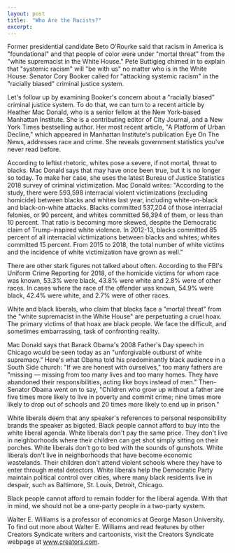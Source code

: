 ```yaml
---
layout: post
title:  "Who Are the Racists?"
excerpt:
---
```




Former presidential candidate Beto O'Rourke said that racism in America is "foundational" and that people of color were under "mortal threat" from the "white supremacist in the White House." Pete Buttigieg chimed in to explain that "systemic racism" will "be with us" no matter who is in the White House. Senator Cory Booker called for "attacking systemic racism" in the "racially biased" criminal justice system.

Let's follow up by examining Booker's concern about a "racially biased" criminal justice system. To do that, we can turn to a recent article by Heather Mac Donald, who is a senior fellow at the New York-based Manhattan Institute. She is a contributing editor of City Journal, and a New York Times bestselling author. Her most recent article, "A Platform of Urban Decline," which appeared in Manhattan Institute's publication Eye On The News, addresses race and crime. She reveals government statistics you've never read before.

According to leftist rhetoric, whites pose a severe, if not mortal, threat to blacks. Mac Donald says that may have once been true, but it is no longer so today. To make her case, she uses the latest Bureau of Justice Statistics 2018 survey of criminal victimization. Mac Donald writes: "According to the study, there were 593,598 interracial violent victimizations (excluding homicide) between blacks and whites last year, including white-on-black and black-on-white attacks. Blacks committed 537,204 of those interracial felonies, or 90 percent, and whites committed 56,394 of them, or less than 10 percent. That ratio is becoming more skewed, despite the Democratic claim of Trump-inspired white violence. In 2012-13, blacks committed 85 percent of all interracial victimizations between blacks and whites; whites committed 15 percent. From 2015 to 2018, the total number of white victims and the incidence of white victimization have grown as well."

There are other stark figures not talked about often. According to the FBI's Uniform Crime Reporting for 2018, of the homicide victims for whom race was known, 53.3% were black, 43.8% were white and 2.8% were of other races. In cases where the race of the offender was known, 54.9% were black, 42.4% were white, and 2.7% were of other races. 

White and black liberals, who claim that blacks face a "mortal threat" from the "white supremacist in the White House" are perpetuating a cruel hoax. The primary victims of that hoax are black people. We face the difficult, and sometimes embarrassing, task of confronting reality.



Mac Donald says that Barack Obama's 2008 Father's Day speech in Chicago would be seen today as an "unforgivable outburst of white supremacy." Here's what Obama told his predominantly black audience in a South Side church: "If we are honest with ourselves," too many fathers are "missing — missing from too many lives and too many homes. They have abandoned their responsibilities, acting like boys instead of men." Then-Senator Obama went on to say, "Children who grow up without a father are five times more likely to live in poverty and commit crime; nine times more likely to drop out of schools and 20 times more likely to end up in prison."

White liberals deem that any speaker's references to personal responsibility brands the speaker as bigoted. Black people cannot afford to buy into the white liberal agenda. White liberals don't pay the same price. They don't live in neighborhoods where their children can get shot simply sitting on their porches. White liberals don't go to bed with the sounds of gunshots. White liberals don't live in neighborhoods that have become economic wastelands. Their children don't attend violent schools where they have to enter through metal detectors. White liberals help the Democratic Party maintain political control over cities, where many black residents live in despair, such as Baltimore, St. Louis, Detroit, Chicago. 

Black people cannot afford to remain fodder for the liberal agenda. With that in mind, we should not be a one-party people in a two-party system.

Walter E. Williams is a professor of economics at George Mason University. To find out more about Walter E. Williams and read features by other Creators Syndicate writers and cartoonists, visit the Creators Syndicate webpage at www.creators.com.

